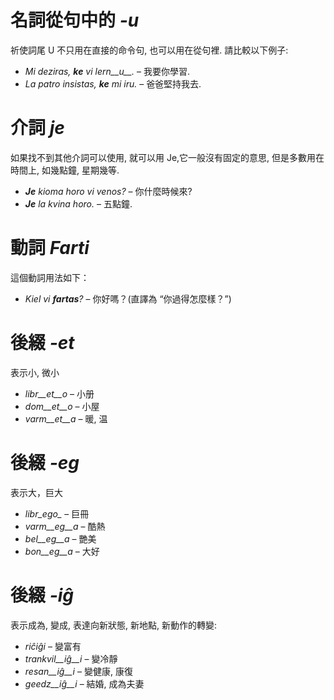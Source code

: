 # 名詞從句中的 *-u*

祈使詞尾 U 不只用在直接的命令句, 也可以用在從句裡. 請比較以下例子:

- *Mi deziras, __ke__ vi lern__u__.* – 我要你學習.
- *La patro insistas, __ke__ mi iru.* – 爸爸堅持我去.
 
# 介詞 *je*

如果找不到其他介詞可以使用, 就可以用 Je,它一般沒有固定的意思, 但是多數用在時間上, 如幾點鐘, 星期幾等.

- *__Je__ kioma horo vi venos?* – 你什麼時候來?
- *__Je__ la kvina horo.* – 五點鐘.
 

# 動詞 *Farti*

這個動詞用法如下：

- *Kiel vi __fartas__?* – 你好嗎？(直譯為 “你過得怎麼樣？”)


# 後綴 *-et*

表示小, 微小

- *libr__et__o* – 小册
- *dom__et__o*  – 小屋
- *varm__et__a* – 暖, 温
 

# 後綴 *-eg*

表示大，巨大

- *libr_ego_*    – 巨冊
- *varm__eg__a*  – 酷熱
- *bel__eg__a*   – 艷美
- *bon__eg__a*   – 大好
 

# 後綴 *-iĝ*

表示成為, 變成, 表達向新狀態, 新地點, 新動作的轉變:

- *riĉiĝi*          – 變富有
- *trankvil__iĝ__i* – 變冷靜
- *resan__iĝ__i*    – 變健康, 康復
- *geedz__iĝ__i*    – 結婚, 成為夫妻
 

